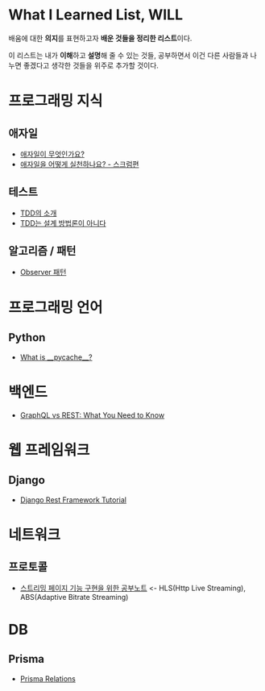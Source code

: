 # What I Learned List, WILL

배움에 대한 **의지**를 표현하고자 **배운 것들을 정리한 리스트**이다.

이 리스트는 내가 **이해**하고 **설명**해 줄 수 있는 것들, 공부하면서 이건 다른 사람들과 나누면 좋겠다고 생각한 것들을 위주로 추가할 것이다.

# 프로그래밍 지식

## 애자일
* [애자일이 무엇인가요?](https://brunch.co.kr/@insuk/5)
* [애자일을 어떻게 실천하나요? - 스크럼편](https://brunch.co.kr/@insuk/13)

## 테스트
* [TDD의 소개](https://velog.io/@velopert/TDD%EC%9D%98-%EC%86%8C%EA%B0%9C)
* [TDD는 설계 방법론이 아니다](https://gyuwon.github.io/blog/2019/03/03/tdd-is-not-a-design-methodology.html?fbclid=IwAR0mQn64MyvSHErsztAvIi1EKEXi9bZYn-OsCPsSC5U7J0GiUQBXC2tqi9o)

## 알고리즘 / 패턴
* [Observer 패턴](http://www.gisdeveloper.co.kr/?p=10441)

# 프로그래밍 언어

## Python
* [What is \_\_pycache__?](https://stackoverflow.com/questions/16869024/what-is-pycache)

# 백엔드

* [GraphQL vs REST: What You Need to Know](https://www.rubrik.com/blog/graphql-vs-rest-apis/)

# 웹 프레임워크

## Django
* [Django Rest Framework Tutorial](https://www.django-rest-framework.org/tutorial/1-serialization/)


# 네트워크 

## 프로토콜
* [스트리밍 페이지 기능 구현을 위한 공부노트](https://velog.io/@denmark-choco/%EC%8A%A4%ED%8A%B8%EB%A6%AC%EB%B0%8D-%ED%8E%98%EC%9D%B4%EC%A7%80-%EA%B8%B0%EB%8A%A5-%EA%B5%AC%ED%98%84%EC%9D%84-%EC%9C%84%ED%95%9C-%EA%B3%B5%EB%B6%80%EB%85%B8%ED%8A%B8) <- HLS(Http Live Streaming), ABS(Adaptive Bitrate Streaming)

# DB

## Prisma
* [Prisma Relations](https://www.prisma.io/docs/reference/tools-and-interfaces/prisma-schema/relations)